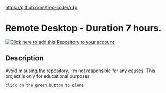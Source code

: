 https://github.com/trex-coder/rdp

# Remote Desktop - Duration 7 hours.

[![Click here to add this Repository to your account](https://img.shields.io/badge/Template-Repository-brightgreen)](https://github.com/trex-coder/rdp/generate)

## Description
Avoid misusing the repository, i'm not responsible for any causes. 
This project is only for educational purposes.

```bash
click on the green button to clone
